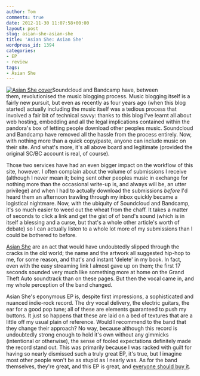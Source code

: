 ```yaml
---
author: Tom
comments: true
date: 2012-11-30 11:07:58+00:00
layout: post
slug: asian-she-asian-she
title: 'Asian She: Asian She'
wordpress_id: 1394
categories:
- EP
- review
tags:
- Asian She
---
```


[![Asian She cover](http://www.eatenbymonsters.com/wp-content/uploads/2012/11/772663105-1-300x300.jpg)](http://www.eatenbymonsters.com/?attachment_id=1395#main)Soundcloud and Bandcamp have, between them, revolutionised the music blogging process. Music blogging itself is a fairly new pursuit, but even as recently as four years ago (when this blog started) actually including the music itself was a tedious process that involved a fair bit of technical savvy: thanks to this blog I've learnt all about web hosting, embedding and all the legal implications contained within the pandora's box of letting people download other peoples music. Soundcloud and Bandcamp have removed all the hassle from the process entirely. Now, with nothing more than a quick copy/paste, anyone can include music on their site. And what's more, it's all above board and legitimate (provided the original SC/BC account is real, of course).

Those two services have had an even bigger impact on the workflow of this site, however. I often complain about the volume of submissions I receive (although I never mean it; being sent other peoples music in exchange for nothing more than the occasional write-up is, and always will be, an utter privilege) and when I had to actually download the submissions _before_ I'd heard them an afternoon trawling through my inbox quickly became a logistical nightmare. Now, with the ubiquity of Soundcloud and Bandcamp, it's so much easier to weed out the wheat from the chaff. It takes a matter of seconds to click a link and get the gist of of band's sound (which is in itself a blessing and a curse, but that's a whole other article's worth of debate) so I can actually listen to a whole lot more of my submissions than I could be bothered to before.

[Asian She](http://asianshe.bandcamp.com/) are an act that would have undoubtedly slipped through the cracks in the old world; the name and the artwork all suggested hip-hop to me, for some reason, and that's and instant 'delete' in my book. In fact, even with the easy streaming link I almost gave up on them; the first 17 seconds sounded very much like something more at home on the Grand Theft Auto soundtrack than on these pages. But then the vocal came in, and my whole perception of the band changed.

Asian She's eponymous EP is, despite first impressions, a sophisticated and nuanced indie-rock record. The dry vocal delivery, the electric guitars, the ear for a good pop tune; all of these are elements guaranteed to push my buttons. It just so happens that these are laid on a bed of textures that are a little off my usual plain of reference. Would I recommend to the band that they change their approach? No way, because although this record is undoubtedly strong enough to hold it's own without any gimmicks (intentional or otherwise), the sense of fooled expectations definitely made the record stand out. This was primarily because I was racked with guilt for having so nearly dismissed such a truly great EP, it's true, but I imagine most other people won't be as stupid as I nearly was. As for the band themselves, they're great, and this EP is great, and [everyone should buy it](http://asianshe.bandcamp.com/).


